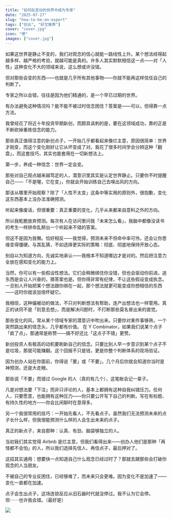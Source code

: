 ```yaml
---
title: "如何在变动的世界中成为专家"
date: "2025-07-27"
slug: "how-to-be-an-expert"
tags: ["创业", "好文推荐"]
cover: "cover.jpg"
icon: "😎"
images: ["cover.jpg"]
---
```

如果这世界是静止不变的，我们对观念的信心就能一路线性上升。某个想法经得起越多样、越严格的考验，就越可能是真的。许多人其实默默相信这一点——对「人性」这种变化不大的领域来说，这么想或许没错。



但对那些会变的东西——也就是几乎所有其他事物——你就不能再这样信任自己的判断了。



专家之所以会错，往往是因为他们精通的，是一个早已过期的世界。



有办法避免这种情况吗？能不能不被过时信念困住？答案是——可以，但得靠一点方法。



我曾经花了将近十年投资早期新创，而颇具讽刺的是，要在这领域成功，靠的正是不断砍掉重练信念的能力。



那些真正值得注意的新创点子，一开始几乎都看起来像烂主意，原因很简单：世界才刚变，而这个变化刚好让它从坏变成了对。我花了很多时间学会分辨这种「翻盘」，而这套技巧，其实也能套用在一切新想法上。



第一步，养成一种信念：世界一定会变。



那些对自己观点越来越笃定的人，潜意识里其实是认定世界静止。只要你不时提醒自己——「不是喔，它在变」，你就会开始训练自己去嗅出风的方向。



那该从哪里开始观察？除了「人性不太变」这条中等实用的原则外，很抱歉，变化这东西基本上没办法准确预测。



听起来像废话，但很重要：真正重要的变化，几乎从来都来自意料之外的方向。



所以我乾脆放弃预测。每次有人在访问里问我「未来怎么看」，我脑中都像没读书的考生一样拼命乱掰出一个听起来不错的答案。



但这不是因为我懒。恰好相反——我觉得，预测未来不但命中率可怜，还会让你思维变得僵硬。与其乱猜，不如选择更实际的策略：彻底、彻底地保持开放心态。



别自以为知道方向，先诚实地承认——我根本不知道哪边才是对的。然后把注意力全放在感知变化的能力上。



当然，你可以有一些假设性想法。它们会稍微绑住你没错，但也会驱动你前进。追东西是会让人兴奋的，猜答案也是。但你得非常有纪律，不让这些假设变成执念。
一旦别人开始把某个想法跟你绑在一起，那个想法就更可能变成你想相信的东西——这时你就该加倍怀疑它。



我相信，这种偏被动的做法，不只对判断想法有帮助，连产出想法也一样管用。真正的诀窍不是「刻意去想」，而是解决问题时，不打断那些莫名冒出来的直觉。



那些变化的风，常从某个领域专家的潜意识中吹出来。只要你对某件事够熟，一个突然跳出来的怪念头，几乎都有价值。
在 Y Combinator，如果我们说某个点子「疯了点」，那通常是称赞——搞不好还比「这点子不错」更赞。



新创投资人有极高的动机要刷新自己的信念。只要比别人早一步意识到某个点子不是垃圾，那就可能赚翻。这个回报不只是钱，更是你整个判断体系的现场验证。



因为创办人站在你面前，你得说「要」或「不要」，几个月后你就会知道你当时是神预测，还是大走眼。



那些说「不要」而错过 Google 的人（真的有几个），这笔帐会记一辈子。



凡是对想法要「下注」而非只评论的人，基本上都拥有这种自我纠错压力。任何人，只要愿意，也能拥有这种压力——你只要公开写下自己的判断。写在有标题、有持久性的地方——你会比闲聊时在意得多。



另一个我很常用的技巧：一开始先看人，不先看点子。虽然我们无法预测未来的点子长什么样，但我很能预测什么样的人会生出未来的点子。



真正的新点子，来自那种：认真、有劲、脑袋够独立的人。



当初我们其实觉得 Airbnb 是烂主意，但我们看得出来——创办人他们是那种「再怪都不会怕」的人，所以我们选择先信人、再信点子，最后押对了。



这招其实通用：想要快一点知道自己什么观念已经过时了？那就去跟那些会打破你观念的人当朋友。



不被自己的专业反困住，已经够难了，而未来只会更难。因为变化不是加速了——变化一直都在加速。



点子会生出点子，这场连锁反应从旧石器时代就没停过。我不认为它会停。
但⋯⋯也许我会错。（最好是）




![](https://prod-files-secure.s3.us-west-2.amazonaws.com/112d0858-5090-4d34-a606-b75eb8d65fd2/46476355-9cf3-4e99-9b7a-3531bc426380/1000202064.png?X-Amz-Algorithm=AWS4-HMAC-SHA256&X-Amz-Content-Sha256=UNSIGNED-PAYLOAD&X-Amz-Credential=ASIAZI2LB4667M6YD5AN%2F20250824%2Fus-west-2%2Fs3%2Faws4_request&X-Amz-Date=20250824T104439Z&X-Amz-Expires=3600&X-Amz-Security-Token=IQoJb3JpZ2luX2VjEOr%2F%2F%2F%2F%2F%2F%2F%2F%2F%2FwEaCXVzLXdlc3QtMiJIMEYCIQCVK0NUgm%2BLA25lu%2FjXbdZGyRI7XSYdYuQmp%2Fu0Dt8fxgIhAPbqE%2BLXMCUnuVoBAWp9y2V9fooPTsC0TfK0dzc%2FKDaiKv8DCEMQABoMNjM3NDIzMTgzODA1IgzlLdt4Pxht8oC3EYQq3AMPO3G8sUeDl5NII6137sN2pLJmG%2BJM7DZT%2BstAJMrsjjWPsvTW30FkCRkEZ7%2FqYK4Y%2B3zcF%2FGka3Sak4uuM%2B689iX5SALJSRWeXMeWCEowFV1HR9k5g5xPYwSxd%2BqVpr1kD4IBxHeEDgPx%2FM8DSGabOBX3A6XyzCFRbJvIEJsxhkefY5KzpqSuwjPrTDcbLWafCRW%2BH3IL6f7wHfHvNSzHfNeNbxWyCTHfb64eyodS0V4dwms%2BVeEsJHXxdJoyDWcvVU1ge04kEgOcObzbbO1YLskXNNwpUL1BhfMo3QUtkmCBIGxBGOonueOyqpd86KSOMDdCxUpSoa50rqNYp6sPwjE3HqlQWLKhhyM6dDsJ9qaDJTYNmBl9JMhU6EZOKvrEe5zOIyZ5sxqsNGKrElfwDgjsMyy4AzD42FjWbiTyubbfCNzOgK%2BpVuDxhy6%2B38g2FBXK59%2FSkgXQTk28zbPHB5SagIJmUuTomAF8WpxKIi5BhMpksIiWqd5VrXqe9SqCTSYr3o6BcfVowZrp0XDVs6%2FOGTeRSvTMKCOKdMGIzD%2B1VxfKpWQsBMSUZjLG3lEr0fnTZlcmgf28O3l3U6pyppTux6AbgMbTdBQvX7Aqac%2FNqQT%2Bp6V70e6WsDDcwavFBjqkAX9L6i1b4maX%2F2i0NVGLZk9WoQGCTcHqnP%2FYKMXnkaSgQZSUnT8lZo13tWrkV1GC%2FBefLPUbOvzGFRVILQlquxXK9VkiNhS6pu9ztclpEtQKr33Pvmt6O%2BJzKrZNq%2FNtlLmIpx3A3rXzRIl0PPn5LLzZG0czCCjWDgerCnNGkAy5TP1Byqhq8mePBv4xurPqqZu1F7AVQS6DFTcwVb6NFLV5aldx&X-Amz-Signature=4f3412746a45a283282838bd069716798e41ddfd9b9a946c0264a45819c2ac3c&X-Amz-SignedHeaders=host&x-amz-checksum-mode=ENABLED&x-id=GetObject)

